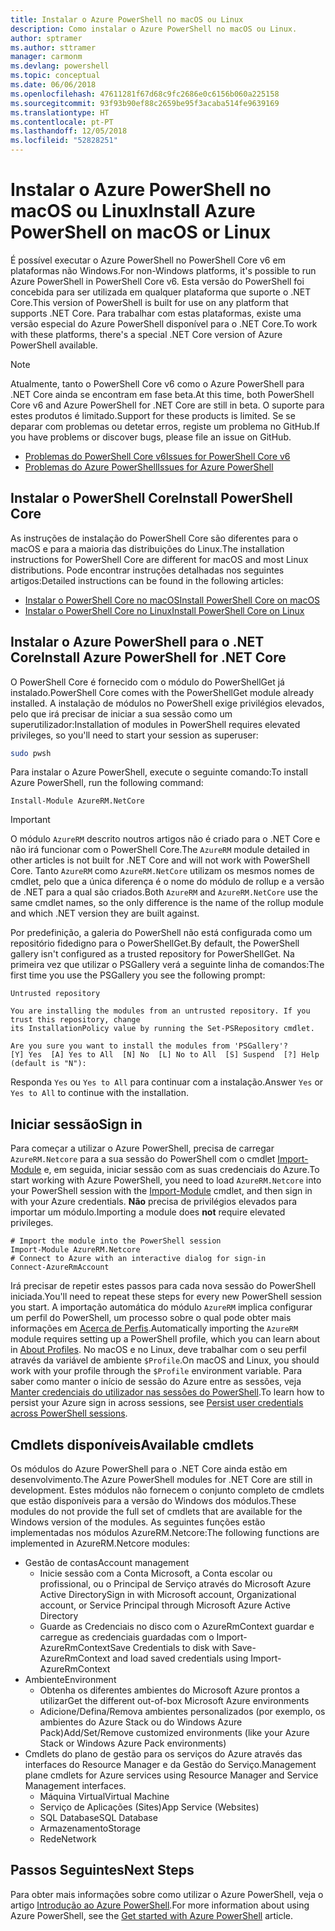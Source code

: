 ```yaml
---
title: Instalar o Azure PowerShell no macOS ou Linux
description: Como instalar o Azure PowerShell no macOS ou Linux.
author: sptramer
ms.author: sttramer
manager: carmonm
ms.devlang: powershell
ms.topic: conceptual
ms.date: 06/06/2018
ms.openlocfilehash: 47611281f67d68c9fc2686e0c6156b060a225158
ms.sourcegitcommit: 93f93b90ef88c2659be95f3acaba514fe9639169
ms.translationtype: HT
ms.contentlocale: pt-PT
ms.lasthandoff: 12/05/2018
ms.locfileid: "52828251"
---
```

# <a name="install-azure-powershell-on-macos-or-linux"></a><span data-ttu-id="d6579-103">Instalar o Azure PowerShell no macOS ou Linux</span><span class="sxs-lookup"><span data-stu-id="d6579-103">Install Azure PowerShell on macOS or Linux</span></span>

<span data-ttu-id="d6579-104">É possível executar o Azure PowerShell no PowerShell Core v6 em plataformas não Windows.</span><span class="sxs-lookup"><span data-stu-id="d6579-104">For non-Windows platforms, it's possible to run Azure PowerShell in PowerShell Core v6.</span></span> <span data-ttu-id="d6579-105">Esta versão do PowerShell foi concebida para ser utilizada em qualquer plataforma que suporte o .NET Core.</span><span class="sxs-lookup"><span data-stu-id="d6579-105">This version of PowerShell is built for use on any platform that supports .NET Core.</span></span> <span data-ttu-id="d6579-106">Para trabalhar com estas plataformas, existe uma versão especial do Azure PowerShell disponível para o .NET Core.</span><span class="sxs-lookup"><span data-stu-id="d6579-106">To work with these platforms, there's a special .NET Core version of Azure PowerShell available.</span></span>

> [!NOTE]
> <span data-ttu-id="d6579-107">Atualmente, tanto o PowerShell Core v6 como o Azure PowerShell para .NET Core ainda se encontram em fase beta.</span><span class="sxs-lookup"><span data-stu-id="d6579-107">At this time, both PowerShell Core v6 and Azure PowerShell for .NET Core are still in beta.</span></span>
> <span data-ttu-id="d6579-108">O suporte para estes produtos é limitado.</span><span class="sxs-lookup"><span data-stu-id="d6579-108">Support for these products is limited.</span></span> <span data-ttu-id="d6579-109">Se se deparar com problemas ou detetar erros, registe um problema no GitHub.</span><span class="sxs-lookup"><span data-stu-id="d6579-109">If you have problems or discover bugs, please file an issue on GitHub.</span></span>
>
> * [<span data-ttu-id="d6579-110">Problemas do PowerShell Core v6</span><span class="sxs-lookup"><span data-stu-id="d6579-110">Issues for PowerShell Core v6</span></span>](https://github.com/PowerShell/PowerShell/issues)
> * [<span data-ttu-id="d6579-111">Problemas do Azure PowerShell</span><span class="sxs-lookup"><span data-stu-id="d6579-111">Issues for Azure PowerShell</span></span>](https://github.com/azure/azure-docs-powershell/issues)

## <a name="install-powershell-core"></a><span data-ttu-id="d6579-112">Instalar o PowerShell Core</span><span class="sxs-lookup"><span data-stu-id="d6579-112">Install PowerShell Core</span></span>

<span data-ttu-id="d6579-113">As instruções de instalação do PowerShell Core são diferentes para o macOS e para a maioria das distribuições do Linux.</span><span class="sxs-lookup"><span data-stu-id="d6579-113">The installation instructions for PowerShell Core are different for macOS and most Linux distributions.</span></span>
<span data-ttu-id="d6579-114">Pode encontrar instruções detalhadas nos seguintes artigos:</span><span class="sxs-lookup"><span data-stu-id="d6579-114">Detailed instructions can be found in the following articles:</span></span>

* [<span data-ttu-id="d6579-115">Instalar o PowerShell Core no macOS</span><span class="sxs-lookup"><span data-stu-id="d6579-115">Install PowerShell Core on macOS</span></span>](/powershell/scripting/setup/installing-powershell-core-on-macos)
* [<span data-ttu-id="d6579-116">Instalar o PowerShell Core no Linux</span><span class="sxs-lookup"><span data-stu-id="d6579-116">Install PowerShell Core on Linux</span></span>](/powershell/scripting/setup/installing-powershell-core-on-linux)

## <a name="install-azure-powershell-for-net-core"></a><span data-ttu-id="d6579-117">Instalar o Azure PowerShell para o .NET Core</span><span class="sxs-lookup"><span data-stu-id="d6579-117">Install Azure PowerShell for .NET Core</span></span>

<span data-ttu-id="d6579-118">O PowerShell Core é fornecido com o módulo do PowerShellGet já instalado.</span><span class="sxs-lookup"><span data-stu-id="d6579-118">PowerShell Core comes with the PowerShellGet module already installed.</span></span> <span data-ttu-id="d6579-119">A instalação de módulos no PowerShell exige privilégios elevados, pelo que irá precisar de iniciar a sua sessão como um superutilizador:</span><span class="sxs-lookup"><span data-stu-id="d6579-119">Installation of modules in PowerShell requires elevated privileges, so you'll need to start your session as superuser:</span></span>

```bash
sudo pwsh
```

<span data-ttu-id="d6579-120">Para instalar o Azure PowerShell, execute o seguinte comando:</span><span class="sxs-lookup"><span data-stu-id="d6579-120">To install Azure PowerShell, run the following command:</span></span>

```powershell-interactive
Install-Module AzureRM.NetCore
```

> [!IMPORTANT]
> <span data-ttu-id="d6579-121">O módulo `AzureRM` descrito noutros artigos não é criado para o .NET Core e não irá funcionar com o PowerShell Core.</span><span class="sxs-lookup"><span data-stu-id="d6579-121">The `AzureRM` module detailed in other articles is not built for .NET Core and will not work with PowerShell Core.</span></span> <span data-ttu-id="d6579-122">Tanto `AzureRM` como `AzureRM.NetCore` utilizam os mesmos nomes de cmdlet, pelo que a única diferença é o nome do módulo de rollup e a versão de .NET para a qual são criados.</span><span class="sxs-lookup"><span data-stu-id="d6579-122">Both `AzureRM` and `AzureRM.NetCore` use the same cmdlet names, so the only difference is the name of the rollup module and which .NET version they are built against.</span></span>

<span data-ttu-id="d6579-123">Por predefinição, a galeria do PowerShell não está configurada como um repositório fidedigno para o PowerShellGet.</span><span class="sxs-lookup"><span data-stu-id="d6579-123">By default, the PowerShell gallery isn't configured as a trusted repository for PowerShellGet.</span></span> <span data-ttu-id="d6579-124">Na primeira vez que utilizar o PSGallery verá a seguinte linha de comandos:</span><span class="sxs-lookup"><span data-stu-id="d6579-124">The first time you use the PSGallery you see the following prompt:</span></span>

```output
Untrusted repository

You are installing the modules from an untrusted repository. If you trust this repository, change
its InstallationPolicy value by running the Set-PSRepository cmdlet.

Are you sure you want to install the modules from 'PSGallery'?
[Y] Yes  [A] Yes to All  [N] No  [L] No to All  [S] Suspend  [?] Help (default is "N"):
```

<span data-ttu-id="d6579-125">Responda `Yes` ou `Yes to All` para continuar com a instalação.</span><span class="sxs-lookup"><span data-stu-id="d6579-125">Answer `Yes` or `Yes to All` to continue with the installation.</span></span>

## <a name="sign-in"></a><span data-ttu-id="d6579-126">Iniciar sessão</span><span class="sxs-lookup"><span data-stu-id="d6579-126">Sign in</span></span>

<span data-ttu-id="d6579-127">Para começar a utilizar o Azure PowerShell, precisa de carregar `AzureRM.Netcore` para a sua sessão do PowerShell com o cmdlet [Import-Module](/powershell/module/Microsoft.PowerShell.Core/Import-Module) e, em seguida, iniciar sessão com as suas credenciais do Azure.</span><span class="sxs-lookup"><span data-stu-id="d6579-127">To start working with Azure PowerShell, you need to load `AzureRM.Netcore` into your PowerShell session with the [Import-Module](/powershell/module/Microsoft.PowerShell.Core/Import-Module) cmdlet, and then sign in with your Azure credentials.</span></span> <span data-ttu-id="d6579-128">__Não__ precisa de privilégios elevados para importar um módulo.</span><span class="sxs-lookup"><span data-stu-id="d6579-128">Importing a module does __not__ require elevated privileges.</span></span>

```powershell-interactive
# Import the module into the PowerShell session
Import-Module AzureRM.Netcore
# Connect to Azure with an interactive dialog for sign-in
Connect-AzureRmAccount
```

<span data-ttu-id="d6579-129">Irá precisar de repetir estes passos para cada nova sessão do PowerShell iniciada.</span><span class="sxs-lookup"><span data-stu-id="d6579-129">You'll need to repeat these steps for every new PowerShell session you start.</span></span> <span data-ttu-id="d6579-130">A importação automática do módulo `AzureRM` implica configurar um perfil do PowerShell, um processo sobre o qual pode obter mais informações em [Acerca de Perfis](/powershell/module/microsoft.powershell.core/about/about_profiles).</span><span class="sxs-lookup"><span data-stu-id="d6579-130">Automatically importing the `AzureRM` module requires setting up a PowerShell profile, which you can learn about in [About Profiles](/powershell/module/microsoft.powershell.core/about/about_profiles).</span></span>
<span data-ttu-id="d6579-131">No macOS e no Linux, deve trabalhar com o seu perfil através da variável de ambiente `$Profile`.</span><span class="sxs-lookup"><span data-stu-id="d6579-131">On macOS and Linux, you should work with your profile through the `$Profile` environment variable.</span></span> <span data-ttu-id="d6579-132">Para saber como manter o início de sessão do Azure entre as sessões, veja [Manter credenciais do utilizador nas sessões do PowerShell](context-persistence.md).</span><span class="sxs-lookup"><span data-stu-id="d6579-132">To learn how to persist your Azure sign in across sessions, see [Persist user credentials across PowerShell sessions](context-persistence.md).</span></span>

## <a name="available-cmdlets"></a><span data-ttu-id="d6579-133">Cmdlets disponíveis</span><span class="sxs-lookup"><span data-stu-id="d6579-133">Available cmdlets</span></span>

<span data-ttu-id="d6579-134">Os módulos do Azure PowerShell para o .NET Core ainda estão em desenvolvimento.</span><span class="sxs-lookup"><span data-stu-id="d6579-134">The Azure PowerShell modules for .NET Core are still in development.</span></span> <span data-ttu-id="d6579-135">Estes módulos não fornecem o conjunto completo de cmdlets que estão disponíveis para a versão do Windows dos módulos.</span><span class="sxs-lookup"><span data-stu-id="d6579-135">These modules do not provide the full set of cmdlets that are available for the Windows version of the modules.</span></span> <span data-ttu-id="d6579-136">As seguintes funções estão implementadas nos módulos AzureRM.Netcore:</span><span class="sxs-lookup"><span data-stu-id="d6579-136">The following functions are implemented in AzureRM.Netcore modules:</span></span>

* <span data-ttu-id="d6579-137">Gestão de contas</span><span class="sxs-lookup"><span data-stu-id="d6579-137">Account management</span></span>
  * <span data-ttu-id="d6579-138">Inicie sessão com a Conta Microsoft, a Conta escolar ou profissional, ou o Principal de Serviço através do Microsoft Azure Active Directory</span><span class="sxs-lookup"><span data-stu-id="d6579-138">Sign in with Microsoft account, Organizational account, or Service Principal through Microsoft Azure Active Directory</span></span>
  * <span data-ttu-id="d6579-139">Guarde as Credenciais no disco com o AzureRmContext guardar e carregue as credenciais guardadas com o Import-AzureRmContext</span><span class="sxs-lookup"><span data-stu-id="d6579-139">Save Credentials to disk with Save-AzureRmContext and load saved credentials using Import-AzureRmContext</span></span>
* <span data-ttu-id="d6579-140">Ambiente</span><span class="sxs-lookup"><span data-stu-id="d6579-140">Environment</span></span>
  * <span data-ttu-id="d6579-141">Obtenha os diferentes ambientes do Microsoft Azure prontos a utilizar</span><span class="sxs-lookup"><span data-stu-id="d6579-141">Get the different out-of-box Microsoft Azure environments</span></span>
  * <span data-ttu-id="d6579-142">Adicione/Defina/Remova ambientes personalizados (por exemplo, os ambientes do Azure Stack ou do Windows Azure Pack)</span><span class="sxs-lookup"><span data-stu-id="d6579-142">Add/Set/Remove customized environments (like your Azure Stack or Windows Azure Pack environments)</span></span>
* <span data-ttu-id="d6579-143">Cmdlets do plano de gestão para os serviços do Azure através das interfaces do Resource Manager e da Gestão do Serviço.</span><span class="sxs-lookup"><span data-stu-id="d6579-143">Management plane cmdlets for Azure services using Resource Manager and Service Management interfaces.</span></span>
  * <span data-ttu-id="d6579-144">Máquina Virtual</span><span class="sxs-lookup"><span data-stu-id="d6579-144">Virtual Machine</span></span>
  * <span data-ttu-id="d6579-145">Serviço de Aplicações (Sites)</span><span class="sxs-lookup"><span data-stu-id="d6579-145">App Service (Websites)</span></span>
  * <span data-ttu-id="d6579-146">SQL Database</span><span class="sxs-lookup"><span data-stu-id="d6579-146">SQL Database</span></span>
  * <span data-ttu-id="d6579-147">Armazenamento</span><span class="sxs-lookup"><span data-stu-id="d6579-147">Storage</span></span>
  * <span data-ttu-id="d6579-148">Rede</span><span class="sxs-lookup"><span data-stu-id="d6579-148">Network</span></span>

## <a name="next-steps"></a><span data-ttu-id="d6579-149">Passos Seguintes</span><span class="sxs-lookup"><span data-stu-id="d6579-149">Next Steps</span></span>

<span data-ttu-id="d6579-150">Para obter mais informações sobre como utilizar o Azure PowerShell, veja o artigo [Introdução ao Azure PowerShell](get-started-azureps.md).</span><span class="sxs-lookup"><span data-stu-id="d6579-150">For more information about using Azure PowerShell, see the [Get started with Azure PowerShell](get-started-azureps.md) article.</span></span>
